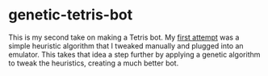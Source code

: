 # genetic-tetris-bot

This is my second take on making a Tetris bot. My [first attempt](https://github.com/NeillJohnston/classic-tetris-bot) was a simple heuristic algorithm that I tweaked manually and plugged into an emulator. This takes that idea a step further by applying a genetic algorithm to tweak the heuristics, creating a much better bot.
